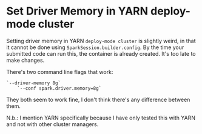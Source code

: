 Set Driver Memory in YARN deploy-mode cluster
=============================================

Setting driver memory in YARN `deploy-mode cluster` is slightly weird, in that it cannot be done using `SparkSession.builder.config`. 
By the time your submitted code can run this, the container is already created. It's too late to make changes.

There's two command line flags that work:

	`--driver-memory 8g`
        `--conf spark.driver.memory=8g`

They both seem to work fine, I don't think there's any difference between them.

N.b.: I mention YARN specifically because I have only tested this with YARN and not with other cluster managers.
